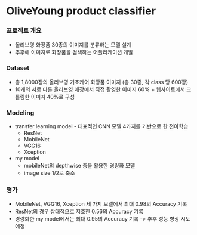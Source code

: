 # OliveYoung product classifier
### 프로젝트 개요
 * 올리브영 화장품 30종의 이미지를 분류하는 모델 설계 
 * 추후에 이미지로 화장품을 검색하는 어플리케이션 개발
### Dataset
 * 총 1,8000장의 올리브영 기초케어 화장품 이미지 (총 30종, 각 class 당 600장)
 * 10개의 서로 다른 올리브영 매장에서 직접 촬영한 이미지 60% + 웹사이트에서 크롤링한 이미지 40%로 구성
### Modeling
 * transfer learning model - 대표적인 CNN 모델 4가지를 기반으로 한 전이학습
   * ResNet
   * MobileNet
   * VGG16
   * Xception
 * my model
   * mobileNet의 depthwise 층을 활용한 경량화 모델
   * image size 1/2로 축소
### 평가
 * MobileNet, VGG16, Xception 세 가지 모델에서 최대 0.98의 Accuracy 기록 
 * ResNet의 경우 상대적으로 저조한 0.56의 Accuracy 기록 
 * 경량화한 my model에서는 최대 0.95의 Accuracy 기록 -> 추후 성능 향상 시도 예정 
